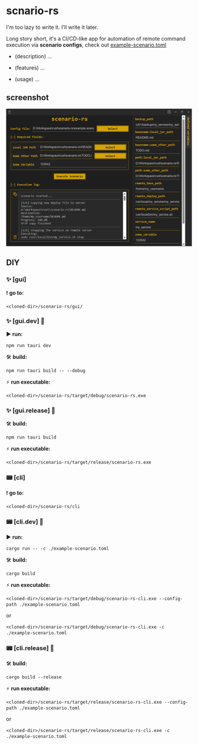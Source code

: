 # scnario-rs

I'm too lazy to write it. I'll write it later.

Long story short, it's a CI/CD-like app for automation of remote command execution via **scenario configs**, check out [example-scenario.toml](example-scenario.toml)

- (description) ...

- (features) ...

- (usage) ...

## screenshot

![screenshot](screenshot.png)

## DIY

### ✨ [gui]

❗ **go to:**

```
<cloned-dir>/scenario-rs/gui/
```

### ✨ [gui.dev] 🚧

▶️ **run:**

```
npm run tauri dev
```

🛠️ **build:**

```
npm run tauri build -- --debug
```

⚡ **run executable:**

```
<cloned-dir>/scenario-rs/target/debug/scenario-rs.exe
```

### ✨ [gui.release] 🎁

🛠️ **build:**

```
npm run tauri build
```

⚡ **run executable:**

```
<cloned-dir>/scenario-rs/target/release/scenario-rs.exe
```

### 📟 [cli]

❗ **go to:**

```
<cloned-dir>/scenario-rs/cli
```

### 📟 [cli.dev] 🚧

▶️ **run:**

```
cargo run -- -c ./example-scenario.toml
```

🛠️ **build:**

```
cargo build
```

⚡ **run executable:**

```
<cloned-dir>/scenario-rs/target/debug/scenario-rs-cli.exe --config-path ./example-scenario.toml
```

or

```
<cloned-dir>/scenario-rs/target/debug/scenario-rs-cli.exe -c ./example-scenario.toml
```

### 📟 [cli.release] 🎁

🛠️ **build:**

```
cargo build --release
```

⚡ **run executable:**

```
<cloned-dir>/scenario-rs/target/release/scenario-rs-cli.exe --config-path ./example-scenario.toml
```

or

```
<cloned-dir>/scenario-rs/target/release/scenario-rs-cli.exe -c ./example-scenario.toml
```
